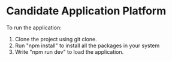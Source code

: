 # Candidate Application Platform

To run the application:

1. Clone the project using git clone.
2. Run "npm install" to install all the packages in your system
3. Write "npm run dev" to load the application.
